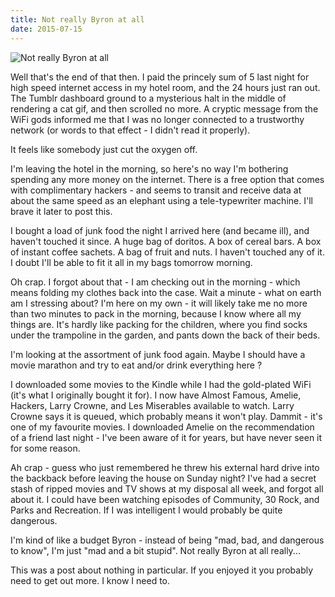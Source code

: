```yaml
---
title: Not really Byron at all
date: 2015-07-15
---
```


![Not really Byron at all](https://source.unsplash.com/_nRpqIBM40Q/1600x900)

Well that's the end of that then. I paid the princely sum of 5 last night for high speed internet access in my hotel room, and the 24 hours just ran out. The Tumblr dashboard ground to a mysterious halt in the middle of rendering a cat gif, and then scrolled no more. A cryptic message from the WiFi gods informed me that I was no longer connected to a trustworthy network (or words to that effect - I didn't read it properly).

It feels like somebody just cut the oxygen off.

I'm leaving the hotel in the morning, so here's no way I'm bothering spending any more money on the internet. There is a free option that comes with complimentary hackers - and seems to transit and receive data at about the same speed as an elephant using a tele-typewriter machine. I'll brave it later to post this.

I bought a load of junk food the night I arrived here (and became ill), and haven't touched it since. A huge bag of doritos. A box of cereal bars. A box of instant coffee sachets. A bag of fruit and nuts. I haven't touched any of it. I doubt I'll be able to fit it all in my bags tomorrow morning.

Oh crap. I forgot about that - I am checking out in the morning - which means folding my clothes back into the case. Wait a minute - what on earth am I stressing about? I'm here on my own - it will likely take me no more than two minutes to pack in the morning, because I know where all my things are. It's hardly like packing for the children, where you find socks under the trampoline in the garden, and pants down the back of their beds.

I'm looking at the assortment of junk food again. Maybe I should have a movie marathon and try to eat and/or drink everything here ?

I downloaded some movies to the Kindle while I had the gold-plated WiFi (it's what I originally bought it for). I now have Almost Famous, Amelie, Hackers, Larry Crowne, and Les Miserables available to watch. Larry Crowne says it is queued, which probably means it won't play. Dammit - it's one of my favourite movies. I downloaded Amelie on the recommendation of a friend last night - I've been aware of it for years, but have never seen it for some reason.

Ah crap - guess who just remembered he threw his external hard drive into the backback before leaving the house on Sunday night? I've had a secret stash of ripped movies and TV shows at my disposal all week, and forgot all about it. I could have been watching episodes of Community, 30 Rock, and Parks and Recreation. If I was intelligent I would probably be quite dangerous.

I'm kind of like a budget Byron - instead of being "mad, bad, and dangerous to know", I'm just "mad and a bit stupid". Not really Byron at all really...

This was a post about nothing in particular. If you enjoyed it you probably need to get out more. I know I need to.